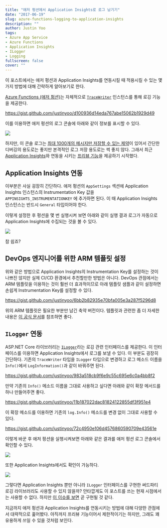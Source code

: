 ```yaml
---
title: "애저 펑션에서 Application Insights로 로그 남기기"
date: "2017-06-19"
slug: azure-functions-logging-to-application-insights
description: ""
author: Justin Yoo
tags:
- Azure App Service
- Azure Functions
- Application Insights
- ILogger
- Logging
fullscreen: false
cover: ""
---
```


이 포스트에서는 애저 펑션과 Application Insights를 연동시킬 때 적용시킬 수 있는 몇 가지 방법에 대해 간략하게 알아보기로 한다.

[Azure Functions (애저 펑션)](https://azure.microsoft.com/en-us/services/functions/)는 자체적으로 [`TraceWriter`](https://github.com/Azure/azure-webjobs-sdk/blob/dev/src/Microsoft.Azure.WebJobs.Host/TraceWriter.cs) 인스턴스를 통해 로깅 기능을 제공한다.

https://gist.github.com/justinyoo/d100936d14eda767abe15062b1929d49

이를 이용하면 애저 펑션의 로그 콘솔에 아래와 같이 정보를 표시할 수 있다.

![](https://sa0blogs.blob.core.windows.net/aliencube/2017/06/azure-functions-logging-01.png)

하지만, 이 콘솔 로그는 [최대 1000개의 메시지만 저장할 수 있는 제약](http://geekswithblogs.net/tmurphy/archive/2017/02/13/implementing-logging-in-azure-functions.aspx)이 있어서 간단한 디버깅의 용도로는 좋지만 본격적인 로그 저장 용도로는 썩 좋지 않다. 그래서 최근 [Application Insights](https://azure.microsoft.com/en-us/services/application-insights/)와 연동을 시키는 [프리뷰 기능](https://github.com/Azure/Azure-Functions/wiki/App-Insights-(Preview))을 제공하기 시작했다.

## Application Insights 연동

이부분은 사실 굉장히 간단하다. 애저 펑션의 `AppSettings` 섹션에 Application Insights 인스턴스의 Instrumentation Key 값을 `APPINSIGHTS_INSTRUMENTATIONKEY` 에 추가하면 된다. 이 때 Application Insights 인스턴스는 반드시 `General` 타입이어야 한다.

이렇게 설정한 후 펑션을 몇 번 실행시켜 보면 아래와 같이 실행 결과 로그가 자동으로 Application Insights에 수집되는 것을 볼 수 있다.

![](https://sa0blogs.blob.core.windows.net/aliencube/2017/06/azure-functions-logging-02.png)

참 쉽죠?

## DevOps 엔지니어를 위한 ARM 템플릿 설정

위와 같은 방법으로 Application Insights의 Instrumentation Key를 설정하는 것이 나쁘진 않지만 실제 CI/CD 환경에서 추천할만한 방법은 아니다. DevOps 관점에서는 ARM 템플릿을 이용하는 것이 훨씬 더 효과적이므로 아래 템플릿 샘플과 같이 설정하면 손쉽게 Instrumentation Key를 설정할 수 있다.

https://gist.github.com/justinyoo/6bb2b82935e70bfa005e3a287f5296d8

위의 ARM 템플릿은 필요한 부분만 남긴 축약 버전이다. 템플릿과 관련한 좀 더 자세한 내용은 [이 공식 문서](https://docs.microsoft.com/en-us/azure/azure-resource-manager/resource-manager-create-first-template)를 참조하면 좋다.

## `ILogger` 연동

ASP.NET Core 라이브러리는 [`ILogger`](https://docs.microsoft.com/en-au/aspnet/core/api/microsoft.extensions.logging.ilogger)라는 로깅 관련 인터페이스를 제공한다. 이 인터페이스를 이용하면 Application Insights에서 로그를 보낼 수 있다. 이 부분도 굉장히 간단하다. 기존의 `TraceWriter` 타입을 `ILogger` 타입으로 변경하고 로그 메소드 이름을 `Info()`에서 `LogInformation()`과 같이 바꿔주면 된다.

https://gist.github.com/justinyoo/983a518cb9f6e9c55c695e6c0a4bb8f2

만약 기존의 `Info()` 메소드 이름을 그대로 사용하고 싶다면 아래와 같이 확장 메서드를 하나 만들어주면 좋다.

https://gist.github.com/justinyoo/11b187022dac81824122855df3f951e4

이 확장 메소드를 이용하면 기존의 `log.Info()` 메소드를 변경 없이 그대로 사용할 수 있다.

https://gist.github.com/justinyoo/72c4950e106d4576860590709e43561e

이렇게 바꾼 후 애저 펑션을 실행시켜보면 아래와 같은 결과를 애저 펑션 로그 콘솔에서 확인할 수 있다.

![](https://sa0blogs.blob.core.windows.net/aliencube/2017/06/azure-functions-logging-03.png)

또한 Application Insights에서도 확인이 가능하다.

![](https://sa0blogs.blob.core.windows.net/aliencube/2017/06/azure-functions-logging-04.png)

그렇다면 Application Insights 뿐만 아니라 `ILogger` 인터페이스를 구현한 써드파티 로깅 라이브러리도 사용할 수 있지 않을까? 안타깝게도 이 포스트를 쓰는 현재 시점에서는 사용할 수 없다. 하지만 [이 이슈를 보면](https://github.com/Azure/azure-webjobs-sdk-script/issues/1579) 곧 구현될 것 같다.

지금까지 애저 펑션과 Application Insights를 연동시키는 방법에 대해 다양한 관점에서 대략적으로 훑어봤다. 아직까지 프리뷰 기능이어서 제한적이기는 하지만, 그래도 꽤 유용하게 쓰일 수 있을 것처럼 보인다.
